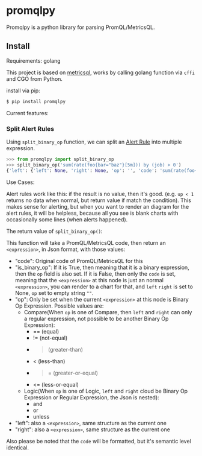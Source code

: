 # promqlpy

Promqlpy is a python library for parsing PromQL/MetricsQL.

## Install

Requirements: golang

This project is based on [metricsql](github.com/VictoriaMetrics/metricsql),
works by calling golang function via `cffi` and CGO from Python.

install via pip:

```bash
$ pip install promqlpy
```

Current features:

### Split Alert Rules

Using `split_binary_op` function, we can split an
[Alert Rule](https://prometheus.io/docs/prometheus/latest/configuration/alerting_rules/)
into multiple expression.

```python
>>> from promqlpy import split_binary_op
>>> split_binary_op('sum(rate(foo{bar="baz"}[5m])) by (job) > 0')
{'left': {'left': None, 'right': None, 'op': '', 'code': 'sum(rate(foo{bar="baz"}[5m])) by (job)', 'is_binary_op': False}, 'right': {'left': None, 'right': None, 'op': '', 'code': '0', 'is_binary_op': False}, 'op': '>', 'code': 'sum(rate(foo{bar="baz"}[5m])) by (job) > 0', 'is_binary_op': True}
```

Use Cases:

Alert rules work like this: if the result is no value, then it's good. (e.g.
`up < 1` returns no data when normal, but return value if match the condition).
This makes sense for alerting, but when you want to render an diagram for the
alert rules, it will be helpless, because all you see is blank charts with
occasionally some lines (when alerts happened).

The return value of `split_binary_op()`:

This function will take a PromQL/MetricsQL code, then return an `<expression>`,
in Json format, with those values:

- "code": Original code of PromQL/MetricsQL for this <expression>
- "is_binary_op": If it is True, then meaning that it is a binary expression,
  then the `op` field is also set. If it is False, then only the `code` is set,
  meaning that the `<expression>` at this node is just an normal `<expression>`,
  you can render to a chart for that, and `left` `right` is set to None, `op`
  set to empty string `""`.
- "op": Only be set when the current `<expression>` at this node is Binary Op
  Expression. Possible values are:
  - Compare(When `op` is one of Compare, then `left` and `right` can only a
    regular expression, not possible to be another Binary Op Expression):
    - == (equal)
    - != (not-equal)
    - > (greater-than)
    - < (less-than)
    - > = (greater-or-equal)
    - <= (less-or-equal)
  - Logic(When `op` is one of Logic, `left` and `right` cloud be Binary Op
    Expression or Regular Expression, the Json is nested):
    - and
    - or
    - unless
- "left": also a `<expression>`, same structure as the current one
- "right": also a `<expression>`, same structure as the current one

Also please be noted that the `code` will be formatted, but it's semantic level
identical.

